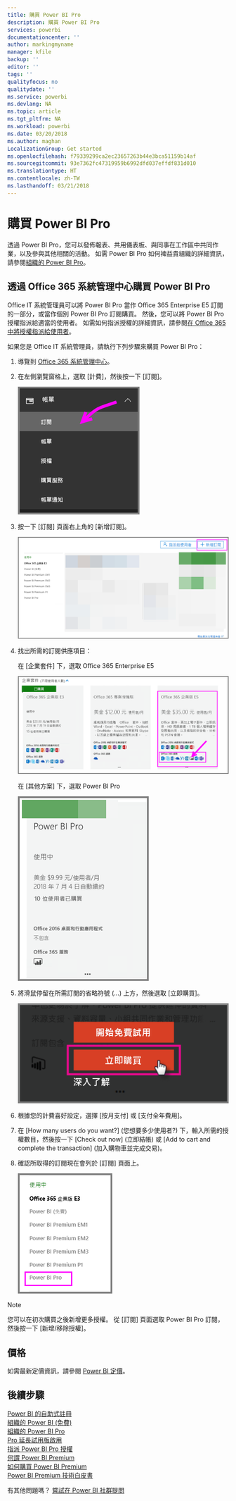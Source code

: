 ```yaml
---
title: 購買 Power BI Pro
description: 購買 Power BI Pro
services: powerbi
documentationcenter: ''
author: markingmyname
manager: kfile
backup: ''
editor: ''
tags: ''
qualityfocus: no
qualitydate: ''
ms.service: powerbi
ms.devlang: NA
ms.topic: article
ms.tgt_pltfrm: NA
ms.workload: powerbi
ms.date: 03/20/2018
ms.author: maghan
LocalizationGroup: Get started
ms.openlocfilehash: f79339299ca2ec23657263b44e3bca51159b14af
ms.sourcegitcommit: 93e7362fc47319959b6992dfd037effdf831d010
ms.translationtype: HT
ms.contentlocale: zh-TW
ms.lasthandoff: 03/21/2018
---
```

# <a name="purchasing-power-bi-pro"></a>購買 Power BI Pro

透過 Power BI Pro，您可以發佈報表、共用儀表板、與同事在工作區中共同作業，以及參與其他相關的活動。 如需 Power BI Pro 如何裨益貴組織的詳細資訊，請參閱[組織的 Power BI Pro](service-power-bi-pro-in-your-organization.md)。

## <a name="purchasing-power-bi-pro-through-office-365-admin-center"></a>透過 Office 365 系統管理中心購買 Power BI Pro

Office IT 系統管理員可以將 Power BI Pro 當作 Office 365 Enterprise E5 訂閱的一部分，或當作個別 Power BI Pro 訂閱購買。 然後，您可以將 Power BI Pro 授權指派給適當的使用者。 如需如何指派授權的詳細資訊，請參閱[在 Office 365 中將授權指派給使用者](https://support.office.com/en-us/article/assign-licenses-to-users-in-office-365-for-business-997596b5-4173-4627-b915-36abac6786dc?ui=en-US&rs=en-US&ad=US)。

如果您是 Office IT 系統管理員，請執行下列步驟來購買 Power BI Pro：

1. 導覽到 [Office 365 系統管理中心](https://portal.office.com/adminportal/home#/homepage)。
2. 在左側瀏覽窗格上，選取 [計費]，然後按一下 [訂閱]。

    ![image](media/service-purchasing-power-bi-pro/service-purchasing-power-bi-pro-01.png)

3. 按一下 [訂閱] 頁面右上角的 [新增訂閱]。

    ![image](media/service-purchasing-power-bi-pro/service-purchasing-power-bi-pro-02.png)

4. 找出所需的訂閱供應項目：

    在 [企業套件] 下，選取 Office 365 Enterprise E5

    ![image](media/service-purchasing-power-bi-pro/service-purchasing-power-bi-pro-03.png)

    在 [其他方案] 下，選取 Power BI Pro

    ![image](media/service-purchasing-power-bi-pro/service-purchasing-power-bi-pro-04.png)

5. 將滑鼠停留在所需訂閱的省略符號 (...) 上方，然後選取 [立即購買]。

    ![image](media/service-purchasing-power-bi-pro/service-purchasing-power-bi-pro-05.png)

6. 根據您的計費喜好設定，選擇 [按月支付] 或 [支付全年費用]。
7. 在 [How many users do you want?] (您想要多少使用者?) 下，輸入所需的授權數目，然後按一下 [Check out now] (立即結帳) 或 [Add to cart and complete the transaction] (加入購物車並完成交易)。
8. 確認所取得的訂閱現在會列於 [訂閱] 頁面上。

   ![image](media/service-purchasing-power-bi-pro/service-purchasing-power-bi-pro-06.png)

> [!NOTE]
> 您可以在初次購買之後新增更多授權。 從 [訂閱] 頁面選取 Power BI Pro 訂閱，然後按一下 [新增/移除授權]。
>

## <a name="pricing"></a>價格

如需最新定價資訊，請參閱 [Power BI 定價](https://powerbi.microsoft.com/en-us/pricing/)。

## <a name="next-steps"></a>後續步驟
[Power BI 的自助式註冊](service-admin-signing-up-for-power-bi-with-a-new-office-365-trial.md)
<br/>
[組織的 Power BI (免費)](service-admin-service-free-in-your-organization.md)
<br/>
[組織的 Power BI Pro](service-power-bi-pro-in-your-organization.md)
<br/>
[Pro 延長試用版啟用](service-extended-pro-trial.md)
<br/>
[指派 Power BI Pro 授權](service-assigning-power-bi-pro-licenses.md)
<br/>
[何謂 Power BI Premium](service-admin-premium-manage.md)
<br/>
[如何購買 Power BI Premium](service-admin-premium-purchase.md)
<br/>
[Power BI Premium 技術白皮書](https://aka.ms/pbipremiumwhitepaper)

有其他問題嗎？ [嘗試在 Power BI 社群提問](https://community.powerbi.com/)